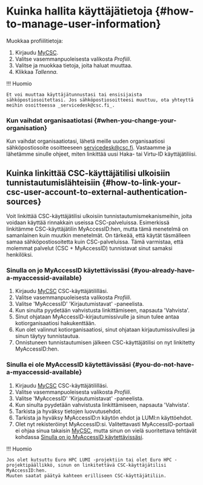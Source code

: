 
# Kuinka hallita käyttäjätietoja {#how-to-manage-user-information}

Muokkaa profiilitietoja:

1. Kirjaudu [MyCSC](http://my.csc.fi).
1. Valitse vasemmanpuoleisesta valikosta _Profiili_.
1. Valitse ja muokkaa tietoja, joita haluat muuttaa.
1. Klikkaa _Tallenna_.

!!! Huomio

    Et voi muuttaa käyttäjätunnustasi tai ensisijaista sähköpostiosoitettasi. Jos sähköpostiosoitteesi muuttuu, ota yhteyttä meihin osoitteessa _servicedesk@csc.fi_.

### Kun vaihdat organisaatiotasi {#when-you-change-your-organisation}

Kun vaihdat organisaatiotasi, lähetä meille uuden organisaatiosi sähköpostiosoite osoitteeseen servicedesk@csc.fi.
Vastaamme ja lähetämme sinulle ohjeet, miten linkittää uusi Haka- tai Virtu-ID käyttäjätiliisi.

## Kuinka linkittää CSC-käyttäjätilisi ulkoisiin tunnistautumislähteisiin {#how-to-link-your-csc-user-account-to-external-authentication-sources}

Voit linkittää CSC-käyttäjätilisi ulkoisiin tunnistautumismekanismeihin, joita voidaan käyttää rinnakkain useissa CSC-palveluissa.
Esimerkissä linkitämme CSC-käyttäjätilin MyAccessID:hen, mutta tämä menetelmä on samanlainen kuin muutkin menetelmät. On tärkeää, että käytät täsmälleen samaa sähköpostiosoitetta kuin CSC-palveluissa. Tämä varmistaa, että molemmat palvelut (CSC + MyAccessID) tunnistavat sinut samaksi henkilöksi.

### Sinulla on jo MyAccessID käytettävissäsi {#you-already-have-a-myaccessid-available}

1. Kirjaudu [MyCSC](http://my.csc.fi) CSC-käyttäjätililläsi.
1. Valitse vasemmanpuoleisesta valikosta _Profiili_.
1. Valitse 'MyAccessID' 'Kirjautumistavat' -paneelista.
1. Kun sinulta pyydetään vahvistusta linkittämiseen, napsauta 'Vahvista'.
1. Sinut ohjataan MyAccessID-kirjautumissivulle ja sinun tulee antaa kotiorganisaatiosi hakukenttään.
1. Kun olet valinnut kotiorganisaatiosi, sinut ohjataan kirjautumissivullesi ja sinun täytyy tunnistautua.
1. Onnistuneen tunnistautumisen jälkeen CSC-käyttäjätilisi on nyt linkitetty MyAccessID:hen.

### Sinulla ei ole MyAccessID käytettävissäsi {#you-do-not-have-a-myaccessid-available}

1. Kirjaudu [MyCSC](http://my.csc.fi) CSC-käyttäjätililläsi.
1. Valitse vasemmanpuoleisesta valikosta _Profiili_.
1. Valitse 'MyAccessID' 'Kirjautumistavat' -paneelista.
1. Kun sinulta pyydetään vahvistusta linkittämiseen, napsauta 'Vahvista'.
1. Tarkista ja hyväksy tietojen luovutusehdot.
1. Tarkista ja hyväksy MyAccessID:n käytön ehdot ja LUMI:n käyttöehdot.
1. Olet nyt rekisteröinyt MyAccessID:si. Valitettavasti MyAccessID-portaali ei ohjaa sinua takaisin [MyCSC](http://my.csc.fi), mutta sinun on vielä suoritettava tehtävät kohdassa [Sinulla on jo MyAccessID käytettävissäsi](../accounts/how-to-manage-user-information.md#you-already-have-a-myaccessid-available).

!!! Huomio

    Jos olet kutsuttu Euro HPC LUMI -projektiin tai olet Euro HPC -projektipäällikkö, sinun on linkitettävä CSC-käyttäjätilisi MyAccessID:hen.
    Muuten saatat päätyä kahteen erilliseen CSC-käyttäjätiliin.
